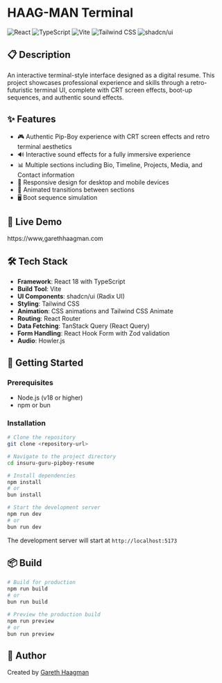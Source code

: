 # HAAG-MAN Terminal

![React](https://img.shields.io/badge/React-61DAFB.svg?style=for-the-badge&logo=React&logoColor=black)
![TypeScript](https://img.shields.io/badge/TypeScript-3178C6.svg?style=for-the-badge&logo=TypeScript&logoColor=white)
![Vite](https://img.shields.io/badge/Vite-646CFF.svg?style=for-the-badge&logo=Vite&logoColor=white)
![Tailwind CSS](https://img.shields.io/badge/Tailwind%20CSS-06B6D4.svg?style=for-the-badge&logo=Tailwind-CSS&logoColor=white)
![shadcn/ui](https://img.shields.io/badge/shadcn%2Fui-000000.svg?style=for-the-badge&logo=shadcnui&logoColor=white)

## 📋 Description

An interactive terminal-style interface designed as a digital resume. This project showcases professional experience and skills through a retro-futuristic terminal UI, complete with CRT screen effects, boot-up sequences, and authentic sound effects.

## ✨ Features

- 🎮 Authentic Pip-Boy experience with CRT screen effects and retro terminal aesthetics
- 🔊 Interactive sound effects for a fully immersive experience
- 📊 Multiple sections including Bio, Timeline, Projects, Media, and Contact information
- 📱 Responsive design for desktop and mobile devices
- 🔄 Animated transitions between sections
- 🖥️ Boot sequence simulation

## 🚀 Live Demo

https://www,garethhaagman.com

## 🛠️ Tech Stack

- **Framework**: React 18 with TypeScript
- **Build Tool**: Vite
- **UI Components**: shadcn/ui (Radix UI)
- **Styling**: Tailwind CSS
- **Animation**: CSS animations and Tailwind CSS Animate
- **Routing**: React Router
- **Data Fetching**: TanStack Query (React Query)
- **Form Handling**: React Hook Form with Zod validation
- **Audio**: Howler.js

## 🏁 Getting Started

### Prerequisites

- Node.js (v18 or higher)
- npm or bun

### Installation

```bash
# Clone the repository
git clone <repository-url>

# Navigate to the project directory
cd insuru-guru-pipboy-resume

# Install dependencies
npm install
# or
bun install

# Start the development server
npm run dev
# or
bun run dev
```

The development server will start at `http://localhost:5173`

## 📦 Build

```bash
# Build for production
npm run build
# or
bun run build

# Preview the production build
npm run preview
# or
bun run preview
```
## 👤 Author

Created by [Gareth Haagman](https://github.com/garethhaagman)

